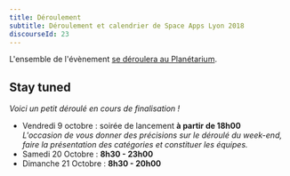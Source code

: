 ```yaml
---
title: Déroulement
subtitle: Déroulement et calendrier de Space Apps Lyon 2018
discourseId: 23
---
```


L'ensemble de l'évènement [se déroulera au Planétarium](venir-a-space-apps-lyon-au-planetarium).<br>

## Stay tuned

_Voici un petit déroulé en cours de finalisation !_

- Vendredi 9 octobre : soirée de lancement **à partir de 18h00**
<br>_L'occasion de vous donner des précisions sur le déroulé du week-end, faire la présentation des catégories et constituer les équipes._
- Samedi 20 Octobre : **8h30 - 23h00**
- Dimanche 21 Octobre : **8h30 - 20h00**
